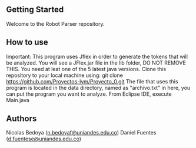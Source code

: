 




## Getting Started

Welcome to the Robot Parser repository. 




## How to use

Important: This program uses Jflex in order to generate the tokens that will be analyzed. You will see a JFlex.jar file in the lib folder, DO NOT REMOVE THIS. You need at leat one of the 5 latest java versions.
Clone this repository to your local machine using: git clone https://github.com/Proyectos-lym/Proyecto_0.git
The file that uses this program is located in the data directory, named as "archivo.txt" in here, you can put the program you want to analyze. 
From Eclipse IDE, execute Main.java


## Authors
Nicolas Bedoya (n.bedoyaf@uniandes.edu.co)
Daniel Fuentes (d.fuentese@uniandes.edu.co)

